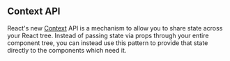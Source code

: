 ## Context API

React's new [Context](https://reactjs.org/docs/context.html) API is a mechanism to allow you to share state across your React tree. Instead of passing state via props through your entire component tree, you can instead use this pattern to provide that state directly to the components which need it.
